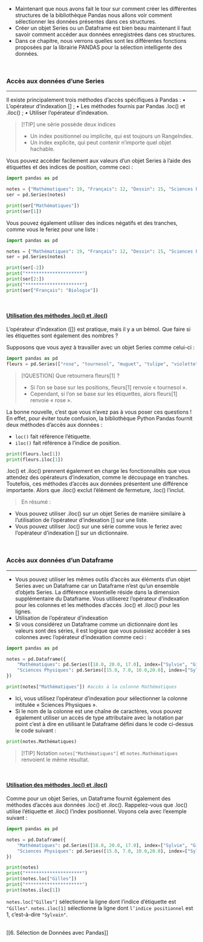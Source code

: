 - Maintenant que nous avons fait le tour sur comment créer les différentes structures de la bibliothèque Pandas nous allons voir comment sélectionner les données présentes dans ces structures.
- Créer un objet Series ou un Dataframe est bien beau maintenant il faut savoir comment accéder aux données enregistrées dans ces structures.
- Dans ce chapitre, nous verrons quelles sont les différentes fonctions proposées par la librairie PANDAS pour la sélection intelligente des données.

<br>

### Accès aux données d’une Series

---

Il existe principalement trois méthodes d’accès spécifiques à Pandas :
• L’opérateur d’indexation [] ;
• Les méthodes fournis par Pandas .loc() et .iloc() ;
• Utiliser l’opérateur d’indexation.

> [!TIP] une série possède deux indices 
> - Un index positionnel ou implicite, qui est toujours un RangeIndex.
> - Un index explicite, qui peut contenir n’importe quel objet hachable.

Vous pouvez accéder facilement aux valeurs d’un objet Series à l’aide des étiquettes et des indices de position, comme ceci :

```python
import pandas as pd

notes = {"Mathématiques": 19, "Français": 12, "Dessin": 15, "Sciences Physiques": 18, "Biologie": 17}
ser = pd.Series(notes)

print(ser["Mathématiques"])
print(ser[1])
```

Vous pouvez également utiliser des indices négatifs et des tranches, comme vous le feriez pour une liste :

```python
import pandas as pd

notes = {"Mathématiques": 19, "Français": 12, "Dessin": 15, "Sciences Physiques": 18, "Biologie": 17}
ser = pd.Series(notes)

print(ser[-2])
print("*********************")
print(ser[2:])
print("*********************")
print(ser["Français": "Biologie"])
```

<br>

#### <u>Utilisation des méthodes .loc() et .iloc()</u>

L’opérateur d’indexation ([]) est pratique, mais il y a un bémol. Que faire si les étiquettes sont également des nombres ?

Supposons que vous ayez à travailler avec un objet Series comme celui-ci :

```python
import pandas as pd
fleurs = pd.Series(["rose", "tournesol", "muguet", "tulipe", "violette"], index=[1, 2, 3, 5, 8]
```

> [!QUESTION] Que retournera fleurs[1] ? 
> - Si l’on se base sur les positions, fleurs[1] renvoie « tournesol ».
> - Cependant, si l’on se base sur les étiquettes, alors fleurs[1] renvoie « rose ».

La bonne nouvelle, c’est que vous n’avez pas à vous poser ces questions ! En effet, pour éviter toute confusion, la bibliothèque Python Pandas fournit deux méthodes d’accès aux données :
- `loc()` fait référence l’étiquette.
- `iloc()` fait référence à l’indice de position.

```python
print(fleurs.loc[1])
print(fleurs.iloc[1])
```

.loc() et .iloc() prennent également en charge les fonctionnalités que vous attendez des opérateurs d’indexation, comme le découpage en tranches. Toutefois, ces méthodes d’accès aux données présentent une différence importante. Alors que .iloc() exclut l’élément de fermeture, .loc() l’inclut.

> En résumé :
- Vous pouvez utiliser .iloc() sur un objet Series de manière similaire à l’utilisation de l’opérateur d’indexation [] sur une liste.
- Vous pouvez utiliser .loc() sur une série comme vous le feriez avec l’opérateur d’indexation [] sur un dictionnaire.

<br>

### Accès aux données d’un Dataframe

---

- Vous pouvez utiliser les mêmes outils d’accès aux éléments d’un objet Series avec un Dataframe car un Dataframe n’est qu’un ensemble d’objets Series. La différence essentielle réside dans la dimension supplémentaire du Dataframe. Vous utiliserez l’opérateur d’indexation pour les colonnes et les méthodes d’accès .loc() et .iloc() pour les lignes.
- Utilisation de l’opérateur d’indexation
- Si vous considérez un Dataframe comme un dictionnaire dont les valeurs sont des séries, il est logique que vous puissiez accéder à ses colonnes avec l’opérateur d’indexation comme ceci :

```python
import pandas as pd

notes = pd.Dataframe({
	"Mathématiques": pd.Series([18.0, 20.0, 17.0], index=["Sylvie", "Gilles", "Sylvain"]),
	"Sciences Physiques": pd.Series([15.0, 7.0, 10.0,20.0], index=["Sylvie", "Gilles", "Sylvain", "Thomas"]),
})

print(notes["Mathématiques"]) #accès à la colonne Mathématiques
```

- Ici, vous utilisez l’opérateur d’indexation pour sélectionner la colonne intitulée
« Sciences Physiques ».
- Si le nom de la colonne est une chaîne de caractères, vous pouvez également utiliser un accès de type attributaire avec la notation par point c’est à dire en utilisant le Dataframe défini dans le code ci-dessus le code suivant :

```python
print(notes.Mathématiques)
```

> [!TIP] Notation
> `notes["Mathématiques"]` et `notes.Mathématiques` renvoient le même résultat.

<br>

#### <u>Utilisation des méthodes .loc() et .iloc()</u>

Comme pour un objet Series, un Dataframe fournit également des méthodes d’accès aux données .loc() et .iloc(). Rappelez-vous que .loc() utilise l’étiquette et .iloc() l’index positionnel. Voyons cela avec l’exemple suivant :

```python
import pandas as pd

notes = pd.Dataframe({
	"Mathématiques": pd.Series([18.0, 20.0, 17.0], index=["Sylvie", "Gilles", "Sylvain"]),
	"Sciences Physiques": pd.Series([15.0, 7.0, 10.0,20.0], index=["Sylvie", "Gilles", "Sylvain", "Thomas"]),
})

print(notes)
print("*********************")
print(notes.loc["Gilles"])
print("*********************")
print(notes.iloc[1])
```

`notes.loc["Gilles"]` sélectionne la ligne dont l’indice d’étiquette est `"Gilles"`.
`notes.iloc[1]` sélectionne la ligne dont `l’indice positionnel` est 1, c’est-à-dire `"Sylvain"`.

<br>
[[6. Sélection de Données avec Pandas]]